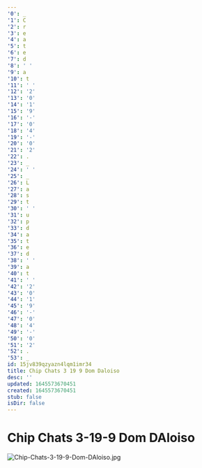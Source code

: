 ```yaml
---
'0': _
'1': C
'2': r
'3': e
'4': a
'5': t
'6': e
'7': d
'8': ' '
'9': a
'10': t
'11': ' '
'12': '2'
'13': '0'
'14': '1'
'15': '9'
'16': '-'
'17': '0'
'18': '4'
'19': '-'
'20': '0'
'21': '2'
'22': .
'23': _
'24': ' '
'25': _
'26': L
'27': a
'28': s
'29': t
'30': ' '
'31': u
'32': p
'33': d
'34': a
'35': t
'36': e
'37': d
'38': ' '
'39': a
'40': t
'41': ' '
'42': '2'
'43': '0'
'44': '1'
'45': '9'
'46': '-'
'47': '0'
'48': '4'
'49': '-'
'50': '0'
'51': '2'
'52': .
'53': _
id: 15jv839qzyazn4lqm1imr34
title: Chip Chats 3 19 9 Dom Daloiso
desc: ''
updated: 1645573670451
created: 1645573670451
stub: false
isDir: false
---
```


# Chip Chats 3-19-9 Dom DAloiso


![Chip-Chats-3-19-9-Dom-DAloiso.jpg](/assets/chip-chats-3-19-9-dom-daloiso-pxqqxo29kzi4.jpg)

